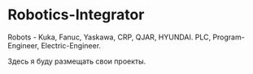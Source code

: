# Robotics-Integrator
Robots - Kuka, Fanuc, Yaskawa, CRP, QJAR, HYUNDAI. PLC, Program-Engineer, Electric-Engineer.

Здесь я буду размещать свои проекты.
